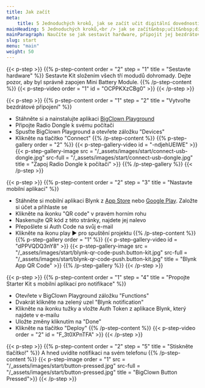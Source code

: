 ```yaml
---
title: Jak začít
meta:
    title: 5 Jednoduchých kroků, jak se začít učit digitální dovednosti
mainHeading: 5 Jednoduchých kroků,<br /> jak se začít&nbsp;učit&nbsp;digitální dovednosti
mainParagraph: Naučíte se jak sestavit hardware, připojit jej bezdrátově k svému počítači a nastavit notifikace pro chytrý telefon.
slug: start
menu: "main"
weight: 50
---
```


{{< p-step >}}
{{% p-step-content order = "2" step = "1" title = "Sestavte hardware" %}}
Sestavte Kit složením všech tří modudů dohromady. Dejte pozor, aby byl správně zapojen Mini Battery Module.
{{% /p-step-content %}}
{{< p-step-video order = "1" id = "OCPPKXzCBg0" >}}
{{< /p-step >}}


{{< p-step >}}
{{% p-step-content order = "1" step = "2" title = "Vytvořte bezdrátové připojení" %}}
* Stáhněte si a nainstalujte aplikaci [BigClown Playground](https://github.com/bigclownlabs/bch-playground/releases/latest)
* Připojte Radio Dongle k svému počítači
* Spusťte BigClown Playground a otevřete záložku "Devices"
* Klikněte na tlačítko "Connect"
{{% /p-step-content %}}
{{% p-step-gallery order = "2" %}}
{{< p-step-gallery-video id = "-ndjehUElWE" >}}
{{< p-step-gallery-image src = "/_assets/images/start/connect-usb-dongle.jpg" src-full = "/_assets/images/start/connect-usb-dongle.jpg" title = "Zapoj Radio Dongle k počítači" >}}
{{% /p-step-gallery %}}
{{< /p-step >}}

{{< p-step >}}
{{% p-step-content order = "2" step = "3" title = "Nastavte mobilní aplikaci" %}}
* Stáhněte si mobilní aplikaci Blynk z [App Store](https://itunes.apple.com/us/app/blynk-iot-for-arduino-esp32/id808760481?mt=8) nebo [Google Play](https://play.google.com/store/apps/details?id=cc.blynk&hl=en). Založte si účet a přihlaste se
* Klikněte na ikonku "QR code" v pravém horním rohu
* Naskenujte QR kód z této stránky, najdete jej nalevo
* Přepošlete si Auth Code na svůj e-mail
* Klikněte na ikonu play &#9654; pro spuštění projektu
{{% /p-step-content %}}
{{% p-step-gallery order = "1" %}}
{{< p-step-gallery-video id = "dPPVQDQ3nY8" >}}
{{< p-step-gallery-image src = "/_assets/images/start/blynk-qr-code-push.button-kit.jpg" src-full = "/_assets/images/start/blynk-qr-code-push.button-kit.jpg" title = "Blynk App QR Code" >}}
{{% /p-step-gallery %}}
{{< /p-step >}}

{{< p-step >}}
{{% p-step-content order = "1" step = "4" title = "Propojte Starter Kit s&nbsp;mobilní aplikací pro notifikace" %}}
* Otevřete v BigClown Playground záložku "Functions"
* Dvakrát klikněte na zelený uzel "Blynk notification"
* Klikněte na ikonku tužky a vložte Auth Token z aplikace Blynk, který najdete v e-mailu
* Uložte změny kliknutím na "Done"
* Klikněte na tlačítko "Deploy"
{{% /p-step-content %}}
{{< p-step-video order = "2" id = "F_3t0XPnTFA" >}}
{{< /p-step >}}

{{< p-step >}}
{{% p-step-content order = "2" step = "5" title = "Stiskněte tlačítko!" %}}
A hned uvidíte notifikaci na svém telefonu
{{% /p-step-content %}}
{{< p-step-image order = "1" src = "/_assets/images/start/button-pressed.jpg" src-full = "/_assets/images/start/button-pressed.jpg" title = "BigClown Button Pressed">}}
{{< /p-step >}}
